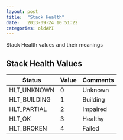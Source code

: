 ```yaml
---
layout: post
title:  "Stack Health"
date:   2013-09-24 10:51:22
categories: oldAPI
---
```


<p class="lead">Stack Health values and their meanings</p>

## Stack Health Values
<table class="table table-bordered table-striped">
	<thead>
		<tr>
			<th>Status</th>
			<th>Value</th>
			<th>Comments</th>
		</tr>
		<tbody>
			<tr><td>HLT&#95;UNKNOWN</td><td>0</td><td>Unknown</td></tr>
			<tr><td>HLT&#95;BUILDING</td><td>1</td><td>Building</td></tr>
			<tr><td>HLT&#95;PARTIAL</td><td>2</td><td>Impaired</td></tr>
			<tr><td>HLT&#95;OK</td><td>3</td><td>Healthy</td></tr>
			<tr><td>HLT&#95;BROKEN</td><td>4</td><td>Failed</td></tr>
		</tbody>
	</thead>
</table>
